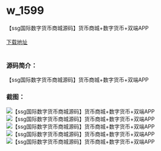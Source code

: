 # w_1599
【ssg国际数字货币商城源码】货币商城+数字货币+双端APP
<br/></br>
[下载地址](https://www.uuid2.com/1599.html "下载地址")
<br/></br>
<h3>源码简介：</h3>
<p>【ssg国际数字货币商城源码】货币商城+数字货币+双端APP<p>
<h3>截图：</h3>
<img src="https://www.uuid2.com/wp-content/uploads/img/202109/9c8bf69738.jpg" alt="【ssg国际数字货币商城源码】货币商城+数字货币+双端APP"><img src="https://www.uuid2.com/wp-content/uploads/img/202109/443506d155.jpg" alt="【ssg国际数字货币商城源码】货币商城+数字货币+双端APP"><img src="https://www.uuid2.com/wp-content/uploads/img/202109/443506d675.jpg" alt="【ssg国际数字货币商城源码】货币商城+数字货币+双端APP"><img src="https://www.uuid2.com/wp-content/uploads/img/202109/e4ea060707.jpg" alt="【ssg国际数字货币商城源码】货币商城+数字货币+双端APP"><img src="https://www.uuid2.com/wp-content/uploads/img/202109/e4ea060559.jpg" alt="【ssg国际数字货币商城源码】货币商城+数字货币+双端APP">
